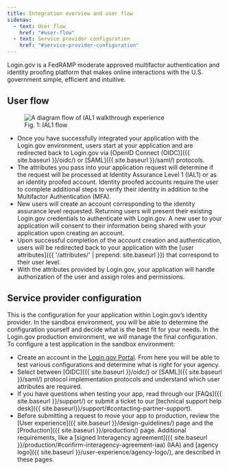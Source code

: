 ```yaml
---
title: Integration overview and user flow
sidenav:
  - text: User flow
    href: "#user-flow"
  - text: Service provider configuration
    href: "#service-provider-configuration"
---
```


Login.gov is a FedRAMP moderate approved multifactor authentication and identity proofing platform that makes online interactions with the U.S. government simple, efficient and intuitive.

## User flow

<figure class="margin-0 text-center measure-3">
  <img src="{{ site.baseurl }}/assets/img/oidc-ial1-flow.png"
       alt="A diagram flow of IAL1 walkthrough experience"
       class="display-block grid-col flex-auto flex-align-center margin-top-4 margin-bottom-1">
  <figcaption class="font-sans-2xs">Fig. 1: IAL1 flow</figcaption>
</figure>

* Once you have successfully integrated your application with the Login.gov environment, users start at your application and are redirected back to Login.gov via [OpenID Connect (OIDC)]({{ site.baseurl }}/oidc/) or [SAML]({{ site.baseurl }}/saml/) protocols.
* The attributes you pass into your application request will determine if the request will be processed at Identity Assurance Level 1 (IAL1) or as an identity proofed account. Identity proofed accounts require the user to complete additional steps to verify their identity in addition to the Multifactor Authentication (MFA). 
* New users will create an account corresponding to the identity assurance level requested. Returning users will present their existing Login.gov credentials to authenticate with Login.gov. A new user to your application will consent to their information being shared with your application upon creating an account.
* Upon successful completion of the account creation and authentication, users will be redirected back to your application with the [user attributes]({{ '/attributes/' | prepend: site.baseurl }}) that correspond to their user level.
*   With the attributes provided by Login.gov, your application will handle authorization of the user and assign roles and permissions.

## Service provider configuration

This is the configuration for your application within Login.gov’s identity provider. In the sandbox environment, you will be able to determine the configuration yourself and decide what is the best fit for your needs. In the Login.gov production environment, we will manage the final configuration.
To configure a test application in the sandbox environment:
* Create an account in the [Login.gov Portal](https://portal.int.identitysandbox.gov). From here you will be able to test various configurations and determine what is right for your agency.
* Select between [OIDC]({{ site.baseurl }}/oidc/) or [SAML]({{ site.baseurl }}/saml/) protocol implementation protocols and understand which user attributes are required.
* If you have questions when testing your app, read through our [FAQs]({{ site.baseurl }}/support/) or submit a ticket to our [technical support help desk]({{ site.baseurl}}/support/#contacting-partner-support).
* Before submitting a request to move your app to production, review the [User experience]({{ site.baseurl }}/design-guidelines/) page and the [Production]({{ site.baseurl }}/production/) page. Additional requirements, like a [signed Interagency agreement]({{ site.baseurl }}/production/#confirm-interagency-agreement-iaa) (IAA) and [agency logo]({{ site.baseurl }}/user-experience/agency-logo/), are described in these pages.
